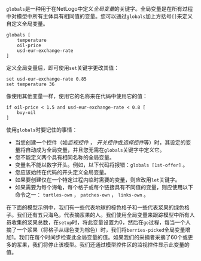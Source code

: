 `globals`是一种用于在NetLogo中定义*全局变量*的关键字。全局变量是在所有过程中对模型中所有主体具有相同值的变量。您可以通过`globals`加上方括号`[]`来定义自定义全局变量。



```
globals [
	temperature
	oil-price
	usd-eur-exchange-rate
]
```


定义全局变量后，即可使用`set`关键字更改其值：



```
set usd-eur-exchange-rate 0.85
set temperature 36
```


像使用其他变量一样，使用它的名称来在代码中使用它的值：



```
if oil-price < 1.5 and usd-eur-exchange-rate < 0.8 [
	buy-oil
]
```


使用`globals`时要记住的事情：

- 当您创建一个控件（如*监视控件* ， *开关控件*或*选择控件*等）时，其设定的变量将自动成为全局变量，并且您无需在`globals`关键字中定义它。
- 您不能定义两个具有相同名称的全局变量。
- 变量名不能以数字开头。例如，以下代码将报错：`globals [1st-offer]` 。
- 您应该始终在代码的开头定义全局变量。
- 如果要创建仅在一个特定过程内临时需要的变量，则应改用`let`关键字。
- 如果需要为每个海龟，每个格子或每个链接具有不同值的变量，则应使用以下命令之一： `turtles-own` ， `patches-own` ， `links-own` 。


在下面的模型示例中，我们有一些代表地球的棕色格子和一些代表浆果的绿色格子。我们还有五只海龟，代表摘浆果的人。我们使用全局变量来跟踪模型中所有人员收集的浆果总数，在`setup`时，将此变量设置为0，然后在`go`过程，每当一个人摘了一个浆果（将格子从绿色变为棕色）时，我们将`berries-picked`全局变量增加1。我们在每个时间步检查此全局变量的值。如果我们的采摘者采摘了60个或更多的浆果，我们将停止该模型。我们还通过模型控件区的监视控件显示此变量的值。
